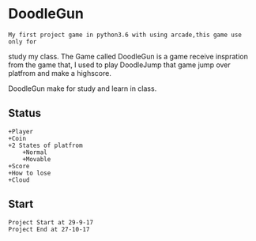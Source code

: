 DoodleGun
==========
    My first project game in python3.6 with using arcade,this game use only for
study my class.
    The Game called DoodleGun is a game receive inspration from the game that,
I used to play DoodleJump that game jump over platfrom and make a highscore.

DoodleGun make for study and learn in class.

Status
------
    +Player
    +Coin
    +2 States of platfrom
        +Normal
        +Movable
    +Score
    +How to lose
    +Cloud

Start
------
    Project Start at 29-9-17
    Project End at 27-10-17
